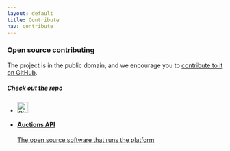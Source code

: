 ```yaml
---
layout: default
title: Contribute
nav: contribute
---
```

### Open source contributing

The project is in the public domain, and we encourage you to [contribute to it on GitHub](https://github.com/GSA/sam_api).

##### Check out the repo

<ul class="repo-list no-padding">
  <li class="list-icon">
    <p class="image-wrap">
      <img src="../static/img/octocat.png" width="25px" title="Github">
    </p>
  </li>
  <li>
    <a href="https://github.com/GSA/sam_api">
      <h4>Auctions API</h4>
      <p>The open source software that runs the platform</p>
    </a>
  </li>
</ul>


<body id="contribute"></body>
